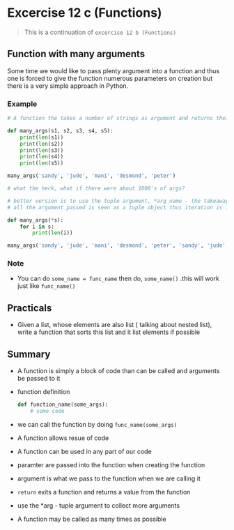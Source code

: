 # Excercise 12 c (Functions)

> This is a continuation of `excercise 12 b (Functions)` 

## Function with many arguments

Some time we would like to pass plenty argument into a function and thus one is forced to give the function numerous parameters on creation but there is a very simple approach in Python.

### Example

``` Python
# A function the takes a number of strings as argument and returns their length

def many_args(s1, s2, s3, s4, s5):
    print(len(s1))
    print(len(s2))
    print(len(s3))
    print(len(s4))
    print(len(s5))

many_args('sandy', 'jude', 'mani', 'desmond', 'peter')

# what the heck, what if there were about 1000's of args?

# better version is to use the tuple argument, *arg_name - the takeaway is `*` 
# all the argument passed is seen as a tuple object thus iteration is feasible

def many_args(*s):
    for i in s:
        print(len(i))

many_args('sandy', 'jude', 'mani', 'desmond', 'peter', 'sandy', 'jude', 'mani', 'desmond', 'peter', 'sandy', 'jude', 'mani', 'desmond', 'peter')

```

### Note

* You can do `some_name = func_name` then do, `some_name()` .this will work just like `func_name()` 

## Practicals

* Given a list, whose elements are also list ( talking about nested list), write a function that sorts this list and it list elements if possible

## Summary

* A function is simply a block of code than can be called and arguments be passed to it
* function definition 

    ```Python
    def function_name(some_args):
        # some code
    ``` 

* we can call the function by doing `func_name(some_args)` 
* A function allows resue of code
* A function can be used in any part of our code
* paramter are passed into the function when creating the function
* argument is what we pass to the function when we are calling it
* `return` exits a function and returns a value from the function
* use the *arg - tuple argument to collect more arguments
* A function may be called as many times as possible

